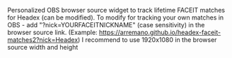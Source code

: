 Personalized OBS browser source widget to track lifetime FACEIT matches for Headex (can be modified).
To modify for tracking your own matches in OBS - add "?nick=YOURFACEITNICKNAME" (case sensitivity) in the browser source link. (Example: https://arremano.github.io/headex-faceit-matches2?nick=Headex)
I recommend to use 1920x1080 in the browser source width and height
